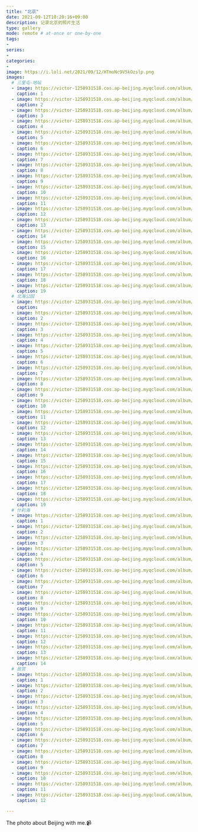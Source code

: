 ```yaml
---
title: "北京"
date: 2021-09-12T10:20:16+09:00
description: 记录北京的照片生活
type: gallery
mode: remote # at-once or one-by-one
tags:
-
series:
-
categories:
-
image: https://i.loli.net/2021/09/12/HTmoNc9V5kOzslp.png
images:
  # 三里屯-地坛
  - image: https://victor-1258931518.cos.ap-beijing.myqcloud.com/album/%E4%B8%89%E9%87%8C%E5%B1%AF%20%E5%9C%B0%E5%9D%9B/IMG_20210717_113853.jpg
    caption: 1
  - image: https://victor-1258931518.cos.ap-beijing.myqcloud.com/album/%E4%B8%89%E9%87%8C%E5%B1%AF%20%E5%9C%B0%E5%9D%9B/IMG_20210717_133137.jpg
    caption: 2
  - image: https://victor-1258931518.cos.ap-beijing.myqcloud.com/album/%E4%B8%89%E9%87%8C%E5%B1%AF%20%E5%9C%B0%E5%9D%9B/IMG_20210717_134252.jpg
    caption: 3
  - image: https://victor-1258931518.cos.ap-beijing.myqcloud.com/album/%E4%B8%89%E9%87%8C%E5%B1%AF%20%E5%9C%B0%E5%9D%9B/IMG_20210717_140755.jpg
    caption: 4
  - image: https://victor-1258931518.cos.ap-beijing.myqcloud.com/album/%E4%B8%89%E9%87%8C%E5%B1%AF%20%E5%9C%B0%E5%9D%9B/IMG_20210717_144018.jpg
    caption: 5
  - image: https://victor-1258931518.cos.ap-beijing.myqcloud.com/album/%E4%B8%89%E9%87%8C%E5%B1%AF%20%E5%9C%B0%E5%9D%9B/IMG_20210717_144039.jpg
    caption: 6
  - image: https://victor-1258931518.cos.ap-beijing.myqcloud.com/album/%E4%B8%89%E9%87%8C%E5%B1%AF%20%E5%9C%B0%E5%9D%9B/IMG_20210717_145205.jpg
    caption: 7
  - image: https://victor-1258931518.cos.ap-beijing.myqcloud.com/album/%E4%B8%89%E9%87%8C%E5%B1%AF%20%E5%9C%B0%E5%9D%9B/IMG_20210717_150039.jpg
    caption: 8
  - image: https://victor-1258931518.cos.ap-beijing.myqcloud.com/album/%E4%B8%89%E9%87%8C%E5%B1%AF%20%E5%9C%B0%E5%9D%9B/IMG_20210717_150226.jpg
    caption: 9
  - image: https://victor-1258931518.cos.ap-beijing.myqcloud.com/album/%E4%B8%89%E9%87%8C%E5%B1%AF%20%E5%9C%B0%E5%9D%9B/IMG_20210717_150230.jpg
    caption: 10
  - image: https://victor-1258931518.cos.ap-beijing.myqcloud.com/album/%E4%B8%89%E9%87%8C%E5%B1%AF%20%E5%9C%B0%E5%9D%9B/IMG_20210717_152521.jpg
    caption: 11
  - image: https://victor-1258931518.cos.ap-beijing.myqcloud.com/album/%E4%B8%89%E9%87%8C%E5%B1%AF%20%E5%9C%B0%E5%9D%9B/IMG_20210717_153401.jpg
    caption: 12
  - image: https://victor-1258931518.cos.ap-beijing.myqcloud.com/album/%E4%B8%89%E9%87%8C%E5%B1%AF%20%E5%9C%B0%E5%9D%9B/IMG_20210717_160119.jpg
    caption: 13
  - image: https://victor-1258931518.cos.ap-beijing.myqcloud.com/album/%E4%B8%89%E9%87%8C%E5%B1%AF%20%E5%9C%B0%E5%9D%9B/IMG_20210717_160802.jpg
    caption: 14
  - image: https://victor-1258931518.cos.ap-beijing.myqcloud.com/album/%E4%B8%89%E9%87%8C%E5%B1%AF%20%E5%9C%B0%E5%9D%9B/IMG_20210717_161528.jpg
    caption: 15
  - image: https://victor-1258931518.cos.ap-beijing.myqcloud.com/album/%E4%B8%89%E9%87%8C%E5%B1%AF%20%E5%9C%B0%E5%9D%9B/IMG_20210717_161638.jpg
    caption: 16
  - image: https://victor-1258931518.cos.ap-beijing.myqcloud.com/album/%E4%B8%89%E9%87%8C%E5%B1%AF%20%E5%9C%B0%E5%9D%9B/IMG_20210717_161651.jpg
    caption: 17
  - image: https://victor-1258931518.cos.ap-beijing.myqcloud.com/album/%E4%B8%89%E9%87%8C%E5%B1%AF%20%E5%9C%B0%E5%9D%9B/IMG_20210717_162202.jpg
    caption: 18
  - image: https://victor-1258931518.cos.ap-beijing.myqcloud.com/album/%E4%B8%89%E9%87%8C%E5%B1%AF%20%E5%9C%B0%E5%9D%9B/IMG_20210717_171737.jpg
    caption: 19
  # 北海公园
  - image: https://victor-1258931518.cos.ap-beijing.myqcloud.com/album/%E5%8C%97%E6%B5%B7%E5%85%AC%E5%9B%AD/IMG_20210724_151246.jpg
    caption:
  - image: https://victor-1258931518.cos.ap-beijing.myqcloud.com/album/%E5%8C%97%E6%B5%B7%E5%85%AC%E5%9B%AD/IMG_20210724_151258.jpg
    caption: 2
  - image: https://victor-1258931518.cos.ap-beijing.myqcloud.com/album/%E5%8C%97%E6%B5%B7%E5%85%AC%E5%9B%AD/IMG_20210724_151658.jpg
    caption: 3
  - image: https://victor-1258931518.cos.ap-beijing.myqcloud.com/album/%E5%8C%97%E6%B5%B7%E5%85%AC%E5%9B%AD/IMG_20210724_151931.jpg
    caption: 4
  - image: https://victor-1258931518.cos.ap-beijing.myqcloud.com/album/%E5%8C%97%E6%B5%B7%E5%85%AC%E5%9B%AD/IMG_20210724_152054.jpg
    caption: 5
  - image: https://victor-1258931518.cos.ap-beijing.myqcloud.com/album/%E5%8C%97%E6%B5%B7%E5%85%AC%E5%9B%AD/IMG_20210724_152359.jpg
    caption: 6
  - image: https://victor-1258931518.cos.ap-beijing.myqcloud.com/album/%E5%8C%97%E6%B5%B7%E5%85%AC%E5%9B%AD/IMG_20210724_152414.jpg
    caption: 7
  - image: https://victor-1258931518.cos.ap-beijing.myqcloud.com/album/%E5%8C%97%E6%B5%B7%E5%85%AC%E5%9B%AD/IMG_20210724_152709.jpg
    caption: 8
  - image: https://victor-1258931518.cos.ap-beijing.myqcloud.com/album/%E5%8C%97%E6%B5%B7%E5%85%AC%E5%9B%AD/IMG_20210724_154155.jpg
    caption: 9
  - image: https://victor-1258931518.cos.ap-beijing.myqcloud.com/album/%E5%8C%97%E6%B5%B7%E5%85%AC%E5%9B%AD/IMG_20210724_154159.jpg
    caption: 10
  - image: https://victor-1258931518.cos.ap-beijing.myqcloud.com/album/%E5%8C%97%E6%B5%B7%E5%85%AC%E5%9B%AD/IMG_20210724_154225.jpg
    caption: 11
  - image: https://victor-1258931518.cos.ap-beijing.myqcloud.com/album/%E5%8C%97%E6%B5%B7%E5%85%AC%E5%9B%AD/IMG_20210724_160541.jpg
    caption: 12
  - image: https://victor-1258931518.cos.ap-beijing.myqcloud.com/album/%E5%8C%97%E6%B5%B7%E5%85%AC%E5%9B%AD/IMG_20210724_161149.jpg
    caption: 13
  - image: https://victor-1258931518.cos.ap-beijing.myqcloud.com/album/%E5%8C%97%E6%B5%B7%E5%85%AC%E5%9B%AD/IMG_20210724_161309.jpg
    caption: 14
  - image: https://victor-1258931518.cos.ap-beijing.myqcloud.com/album/%E5%8C%97%E6%B5%B7%E5%85%AC%E5%9B%AD/IMG_20210724_161325.jpg
    caption: 15
  - image: https://victor-1258931518.cos.ap-beijing.myqcloud.com/album/%E5%8C%97%E6%B5%B7%E5%85%AC%E5%9B%AD/IMG_20210724_163948.jpg
    caption: 16
  - image: https://victor-1258931518.cos.ap-beijing.myqcloud.com/album/%E5%8C%97%E6%B5%B7%E5%85%AC%E5%9B%AD/IMG_20210724_164024.jpg
    caption: 17
  - image: https://victor-1258931518.cos.ap-beijing.myqcloud.com/album/%E5%8C%97%E6%B5%B7%E5%85%AC%E5%9B%AD/IMG_20210724_164029.jpg
    caption: 18
  - image: https://victor-1258931518.cos.ap-beijing.myqcloud.com/album/%E5%8C%97%E6%B5%B7%E5%85%AC%E5%9B%AD/IMG_20210724_164528.jpg
    caption: 19
  # 什刹海
  - image: https://victor-1258931518.cos.ap-beijing.myqcloud.com/album/%E4%BB%80%E5%88%B9%E6%B5%B7/IMG_20210724_181115.jpg
    caption: 1
  - image: https://victor-1258931518.cos.ap-beijing.myqcloud.com/album/%E4%BB%80%E5%88%B9%E6%B5%B7/IMG_20210724_181357.jpg
    caption: 2
  - image: https://victor-1258931518.cos.ap-beijing.myqcloud.com/album/%E4%BB%80%E5%88%B9%E6%B5%B7/IMG_20210724_183038.jpg
    caption: 3
  - image: https://victor-1258931518.cos.ap-beijing.myqcloud.com/album/%E4%BB%80%E5%88%B9%E6%B5%B7/IMG_20210724_184036.jpg
    caption: 4
  - image: https://victor-1258931518.cos.ap-beijing.myqcloud.com/album/%E4%BB%80%E5%88%B9%E6%B5%B7/IMG_20210724_184039.jpg
    caption: 5
  - image: https://victor-1258931518.cos.ap-beijing.myqcloud.com/album/%E4%BB%80%E5%88%B9%E6%B5%B7/IMG_20210724_184044.jpg
    caption: 6
  - image: https://victor-1258931518.cos.ap-beijing.myqcloud.com/album/%E4%BB%80%E5%88%B9%E6%B5%B7/IMG_20210724_184813.jpg
    caption: 7
  - image: https://victor-1258931518.cos.ap-beijing.myqcloud.com/album/%E4%BB%80%E5%88%B9%E6%B5%B7/IMG_20210724_184816.jpg
    caption: 8
  - image: https://victor-1258931518.cos.ap-beijing.myqcloud.com/album/%E4%BB%80%E5%88%B9%E6%B5%B7/IMG_20210724_184825.jpg
    caption: 9
  - image: https://victor-1258931518.cos.ap-beijing.myqcloud.com/album/%E4%BB%80%E5%88%B9%E6%B5%B7/IMG_20210724_184827.jpg
    caption: 10
  - image: https://victor-1258931518.cos.ap-beijing.myqcloud.com/album/%E4%BB%80%E5%88%B9%E6%B5%B7/IMG_20210724_184833.jpg
    caption: 11
  - image: https://victor-1258931518.cos.ap-beijing.myqcloud.com/album/%E4%BB%80%E5%88%B9%E6%B5%B7/IMG_20210724_185448.jpg
    caption: 12
  - image: https://victor-1258931518.cos.ap-beijing.myqcloud.com/album/%E4%BB%80%E5%88%B9%E6%B5%B7/IMG_20210724_190325.jpg
    caption: 13
  - image: https://victor-1258931518.cos.ap-beijing.myqcloud.com/album/%E4%BB%80%E5%88%B9%E6%B5%B7/IMG_20210724_190418.jpg
    caption: 14
  # 故宫
  - image: https://victor-1258931518.cos.ap-beijing.myqcloud.com/album/%E6%95%85%E5%AE%AB/IMG_20210912_113802.jpg
    caption: 1
  - image: https://victor-1258931518.cos.ap-beijing.myqcloud.com/album/%E6%95%85%E5%AE%AB/IMG_20210912_114914.jpg
    caption: 2
  - image: https://victor-1258931518.cos.ap-beijing.myqcloud.com/album/%E6%95%85%E5%AE%AB/IMG_20210912_120615.jpg
    caption: 3
  - image: https://victor-1258931518.cos.ap-beijing.myqcloud.com/album/%E6%95%85%E5%AE%AB/IMG_20210912_121616.jpg
    caption: 4
  - image: https://victor-1258931518.cos.ap-beijing.myqcloud.com/album/%E6%95%85%E5%AE%AB/IMG_20210912_123309.jpg
    caption: 5
  - image: https://victor-1258931518.cos.ap-beijing.myqcloud.com/album/%E6%95%85%E5%AE%AB/IMG_20210912_123351.jpg
    caption: 6
  - image: https://victor-1258931518.cos.ap-beijing.myqcloud.com/album/%E6%95%85%E5%AE%AB/IMG_20210912_123358_1.jpg
    caption: 7
  - image: https://victor-1258931518.cos.ap-beijing.myqcloud.com/album/%E6%95%85%E5%AE%AB/IMG_20210912_132952.jpg
    caption: 8
  - image: https://victor-1258931518.cos.ap-beijing.myqcloud.com/album/%E6%95%85%E5%AE%AB/IMG_20210912_140401.jpg
    caption: 9
  - image: https://victor-1258931518.cos.ap-beijing.myqcloud.com/album/%E6%95%85%E5%AE%AB/IMG_20210912_142341.jpg
    caption: 10
  - image: https://victor-1258931518.cos.ap-beijing.myqcloud.com/album/%E6%95%85%E5%AE%AB/mmexport1631443731358.jpg
    caption: 11
  - image: https://victor-1258931518.cos.ap-beijing.myqcloud.com/album/%E6%95%85%E5%AE%AB/mmexport1631458432712.jpg
    caption: 12

---
```




The photo about Beijing with me.:video_camera:

